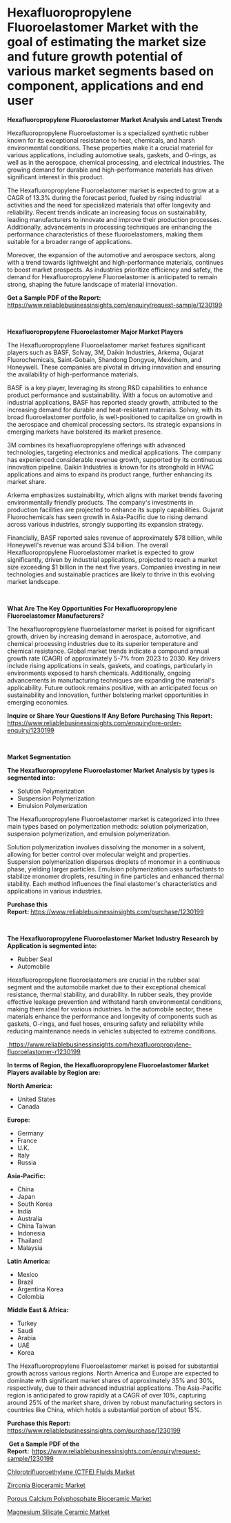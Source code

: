 <p><h1>Hexafluoropropylene Fluoroelastomer Market with the goal of estimating the market size and future growth potential of various market segments based on component, applications and end user</h1></p><p><strong>Hexafluoropropylene Fluoroelastomer Market Analysis and Latest Trends</strong></p>
<p><p>Hexafluoropropylene Fluoroelastomer is a specialized synthetic rubber known for its exceptional resistance to heat, chemicals, and harsh environmental conditions. These properties make it a crucial material for various applications, including automotive seals, gaskets, and O-rings, as well as in the aerospace, chemical processing, and electrical industries. The growing demand for durable and high-performance materials has driven significant interest in this product.</p><p>The Hexafluoropropylene Fluoroelastomer market is expected to grow at a CAGR of 13.3% during the forecast period, fueled by rising industrial activities and the need for specialized materials that offer longevity and reliability. Recent trends indicate an increasing focus on sustainability, leading manufacturers to innovate and improve their production processes. Additionally, advancements in processing techniques are enhancing the performance characteristics of these fluoroelastomers, making them suitable for a broader range of applications.</p><p>Moreover, the expansion of the automotive and aerospace sectors, along with a trend towards lightweight and high-performance materials, continues to boost market prospects. As industries prioritize efficiency and safety, the demand for Hexafluoropropylene Fluoroelastomer is anticipated to remain strong, shaping the future landscape of material innovation.</p></p>
<p><strong>Get a Sample PDF of the Report:&nbsp;</strong> <a href="https://www.reliablebusinessinsights.com/enquiry/request-sample/1230199?utm_campaign=100&utm_medium=2&utm_source=Github&utm_content=ia&utm_term=03022025&utm_id=hexafluoropropylene-fluoroelastomer">https://www.reliablebusinessinsights.com/enquiry/request-sample/1230199</a></p>
<p>&nbsp;</p>
<p><strong>Hexafluoropropylene Fluoroelastomer Major Market Players</strong></p>
<p><p>The Hexafluoropropylene Fluoroelastomer market features significant players such as BASF, Solvay, 3M, Daikin Industries, Arkema, Gujarat Fluorochemicals, Saint-Gobain, Shandong Dongyue, Mexichem, and Honeywell. These companies are pivotal in driving innovation and ensuring the availability of high-performance materials.</p><p>BASF is a key player, leveraging its strong R&D capabilities to enhance product performance and sustainability. With a focus on automotive and industrial applications, BASF has reported steady growth, attributed to the increasing demand for durable and heat-resistant materials. Solvay, with its broad fluoroelastomer portfolio, is well-positioned to capitalize on growth in the aerospace and chemical processing sectors. Its strategic expansions in emerging markets have bolstered its market presence.</p><p>3M combines its hexafluoropropylene offerings with advanced technologies, targeting electronics and medical applications. The company has experienced considerable revenue growth, supported by its continuous innovation pipeline. Daikin Industries is known for its stronghold in HVAC applications and aims to expand its product range, further enhancing its market share. </p><p>Arkema emphasizes sustainability, which aligns with market trends favoring environmentally friendly products. The company's investments in production facilities are projected to enhance its supply capabilities. Gujarat Fluorochemicals has seen growth in Asia-Pacific due to rising demand across various industries, strongly supporting its expansion strategy.</p><p>Financially, BASF reported sales revenue of approximately $78 billion, while Honeywell's revenue was around $34 billion. The overall Hexafluoropropylene Fluoroelastomer market is expected to grow significantly, driven by industrial applications, projected to reach a market size exceeding $1 billion in the next five years. Companies investing in new technologies and sustainable practices are likely to thrive in this evolving market landscape.</p></p>
<p>&nbsp;</p>
<p><strong>What Are The Key Opportunities For Hexafluoropropylene Fluoroelastomer Manufacturers?</strong></p>
<p><p>The hexafluoropropylene fluoroelastomer market is poised for significant growth, driven by increasing demand in aerospace, automotive, and chemical processing industries due to its superior temperature and chemical resistance. Global market trends indicate a compound annual growth rate (CAGR) of approximately 5-7% from 2023 to 2030. Key drivers include rising applications in seals, gaskets, and coatings, particularly in environments exposed to harsh chemicals. Additionally, ongoing advancements in manufacturing techniques are expanding the material's applicability. Future outlook remains positive, with an anticipated focus on sustainability and innovation, further bolstering market opportunities in emerging economies.</p></p>
<p><strong>Inquire or Share Your Questions If Any Before Purchasing This Report:</strong> <a href="https://www.reliablebusinessinsights.com/enquiry/pre-order-enquiry/1230199?utm_campaign=100&utm_medium=2&utm_source=Github&utm_content=ia&utm_term=03022025&utm_id=hexafluoropropylene-fluoroelastomer">https://www.reliablebusinessinsights.com/enquiry/pre-order-enquiry/1230199</a></p>
<p>&nbsp;</p>
<p><strong>Market Segmentation</strong></p>
<p><strong>The Hexafluoropropylene Fluoroelastomer Market Analysis by types is segmented into:</strong></p>
<p><ul><li>Solution Polymerization</li><li>Suspension Polymerization</li><li>Emulsion Polymerization</li></ul></p>
<p><p>The Hexafluoropropylene Fluoroelastomer market is categorized into three main types based on polymerization methods: solution polymerization, suspension polymerization, and emulsion polymerization. </p><p>Solution polymerization involves dissolving the monomer in a solvent, allowing for better control over molecular weight and properties. Suspension polymerization disperses droplets of monomer in a continuous phase, yielding larger particles. Emulsion polymerization uses surfactants to stabilize monomer droplets, resulting in fine particles and enhanced thermal stability. Each method influences the final elastomer's characteristics and applications in various industries.</p></p>
<p><strong>Purchase this Report:&nbsp;</strong><a href="https://www.reliablebusinessinsights.com/purchase/1230199?utm_campaign=100&utm_medium=2&utm_source=Github&utm_content=ia&utm_term=03022025&utm_id=hexafluoropropylene-fluoroelastomer">https://www.reliablebusinessinsights.com/purchase/1230199</a></p>
<p>&nbsp;</p>
<p><strong>The Hexafluoropropylene Fluoroelastomer Market Industry Research by Application is segmented into:</strong></p>
<p><ul><li>Rubber Seal</li><li>Automobile</li></ul></p>
<p><p>Hexafluoropropylene fluoroelastomers are crucial in the rubber seal segment and the automobile market due to their exceptional chemical resistance, thermal stability, and durability. In rubber seals, they provide effective leakage prevention and withstand harsh environmental conditions, making them ideal for various industries. In the automobile sector, these materials enhance the performance and longevity of components such as gaskets, O-rings, and fuel hoses, ensuring safety and reliability while reducing maintenance needs in vehicles subjected to extreme conditions.</p></p>
<p><a href="https://www.reliablebusinessinsights.com/hexafluoropropylene-fluoroelastomer-r1230199?utm_campaign=100&utm_medium=2&utm_source=Github&utm_content=ia&utm_term=03022025&utm_id=hexafluoropropylene-fluoroelastomer">&nbsp;https://www.reliablebusinessinsights.com/hexafluoropropylene-fluoroelastomer-r1230199</a></p>
<p><strong>In terms of Region, the Hexafluoropropylene Fluoroelastomer Market Players available by Region are:</strong></p>
<p>
    <p> <strong> North America: </strong>
        <ul>
            <li>United States</li>
            <li>Canada</li>
        </ul>
        </p> 
    <p> <strong> Europe: </strong>
        <ul>
            <li>Germany</li>
            <li>France</li>
            <li>U.K.</li>
            <li>Italy</li>
            <li>Russia</li>
        </ul>
        </p> 
    <p> <strong> Asia-Pacific: </strong>
        <ul>
            <li>China</li>
            <li>Japan</li>
            <li>South Korea</li>
            <li>India</li>
            <li>Australia</li>
            <li>China Taiwan</li>
            <li>Indonesia</li>
            <li>Thailand</li>
            <li>Malaysia</li>
        </ul>
        </p> 
    <p> <strong> Latin America: </strong>
        <ul>
            <li>Mexico</li>
            <li>Brazil</li>
            <li>Argentina Korea</li>
            <li>Colombia</li>
        </ul>
        </p> 
    <p> <strong> Middle East & Africa: </strong>
        <ul>
            <li>Turkey</li>
            <li>Saudi</li>
            <li>Arabia</li>
            <li>UAE</li>
            <li>Korea</li>
        </ul>
    </p>
    </p>
<p><p>The Hexafluoropropylene Fluoroelastomer market is poised for substantial growth across various regions. North America and Europe are expected to dominate with significant market shares of approximately 35% and 30%, respectively, due to their advanced industrial applications. The Asia-Pacific region is anticipated to grow rapidly at a CAGR of over 10%, capturing around 25% of the market share, driven by robust manufacturing sectors in countries like China, which holds a substantial portion of about 15%.</p></p>
<p><strong>Purchase this Report: </strong><a href="https://www.reliablebusinessinsights.com/purchase/1230199?utm_campaign=100&utm_medium=2&utm_source=Github&utm_content=ia&utm_term=03022025&utm_id=hexafluoropropylene-fluoroelastomer">https://www.reliablebusinessinsights.com/purchase/1230199</a></p>
<p>&nbsp;<strong>Get a Sample PDF of the Report:&nbsp;&nbsp;</strong><a href="https://www.reliablebusinessinsights.com/enquiry/request-sample/1230199?utm_campaign=100&utm_medium=2&utm_source=Github&utm_content=ia&utm_term=03022025&utm_id=hexafluoropropylene-fluoroelastomer">https://www.reliablebusinessinsights.com/enquiry/request-sample/1230199</a></p>
<p><strong></strong></p>
<p><p><a href="https://github.com/xalatieusope/Market-Research-Report-List-1/blob/main/chlorotrifluoroethylene-ctfe-fluids-market.md?utm_campaign=100&utm_medium=2&utm_source=Github&utm_content=ia&utm_term=03022025&utm_id=hexafluoropropylene-fluoroelastomer">Chlorotrifluoroethylene (CTFE) Fluids Market</a></p><p><a href="https://github.com/xtysizov/Market-Research-Report-List-1/blob/main/zirconia-bioceramic-market.md?utm_campaign=100&utm_medium=2&utm_source=Github&utm_content=ia&utm_term=03022025&utm_id=hexafluoropropylene-fluoroelastomer">Zirconia Bioceramic Market</a></p><p><a href="https://github.com/djembashote/Market-Research-Report-List-1/blob/main/porous-calcium-polyphosphate-bioceramic-market.md?utm_campaign=100&utm_medium=2&utm_source=Github&utm_content=ia&utm_term=03022025&utm_id=hexafluoropropylene-fluoroelastomer">Porous Calcium Polyphosphate Bioceramic Market</a></p><p><a href="https://github.com/vjorelaclliv/Market-Research-Report-List-1/blob/main/magnesium-silicate-ceramic-market.md?utm_campaign=100&utm_medium=2&utm_source=Github&utm_content=ia&utm_term=03022025&utm_id=hexafluoropropylene-fluoroelastomer">Magnesium Silicate Ceramic Market</a></p></p>